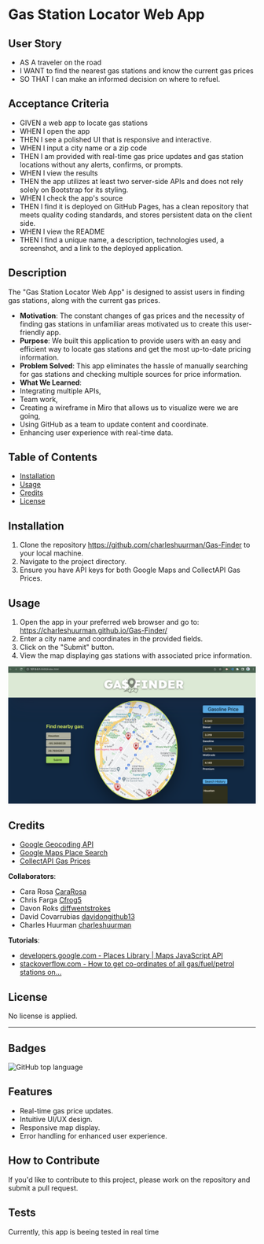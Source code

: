 # Gas Station Locator Web App

## User Story

- AS A traveler on the road
- I WANT to find the nearest gas stations and know the current gas prices
- SO THAT I can make an informed decision on where to refuel.

## Acceptance Criteria

- GIVEN a web app to locate gas stations
- WHEN I open the app
- THEN I see a polished UI that is responsive and interactive.
- WHEN I input a city name or a zip code
- THEN I am provided with real-time gas price updates and gas station locations without any alerts, confirms, or prompts.
- WHEN I view the results
- THEN the app utilizes at least two server-side APIs and does not rely solely on Bootstrap for its styling.
- WHEN I check the app's source
- THEN I find it is deployed on GitHub Pages, has a clean repository that meets quality coding standards, and stores persistent data on the client side.
- WHEN I view the README
- THEN I find a unique name, a description, technologies used, a screenshot, and a link to the deployed application.

## Description

The "Gas Station Locator Web App" is designed to assist users in finding gas stations, along with the current gas prices. 

- **Motivation**: The constant changes of gas prices and the necessity of finding gas stations in unfamiliar areas motivated us to create this user-friendly app.
- **Purpose**: We built this application to provide users with an easy and efficient way to locate gas stations and get the most up-to-date pricing information.
- **Problem Solved**: This app eliminates the hassle of manually searching for gas stations and checking multiple sources for price information.
- **What We Learned**: 
-   Integrating multiple APIs,
-   Team work,
-   Creating a wireframe in Miro that allows us to visualize were we are going, 
-   Using GitHub as a team to update content and coordinate.
-   Enhancing user experience with real-time data.

## Table of Contents

- [Installation](#installation)
- [Usage](#usage)
- [Credits](#credits)
- [License](#license)

## Installation

1. Clone the repository https://github.com/charleshuurman/Gas-Finder to your local machine.
2. Navigate to the project directory.
3. Ensure you have API keys for both Google Maps and CollectAPI Gas Prices.

## Usage

1. Open the app in your preferred web browser and go to: https://charleshuurman.github.io/Gas-Finder/
2. Enter a city name and coordinates in the provided fields.
3. Click on the "Submit" button.
4. View the map displaying gas stations with associated price information.

![Example Usage](./assets/images/GasFinderWebpage.png)

## Credits
- [Google Geocoding API](https://www.collectapi.com/api/gasPrice/gas-prices-api/fromCoordinates)
- [Google Maps Place Search](https://developers.google.com/maps/documentation/javascript/examples/place-search)
- [CollectAPI Gas Prices](https://www.collectapi.com/api/gasPrice/gas-prices-api)


**Collaborators**: 
- Cara Rosa [CaraRosa](https://github.com/CaraRosa)
- Chris Farga [Cfrog5](https://github.com/Cfrog5)
- Davon Roks [diffwentstrokes](https://github.com/diffwentstrokes)
- David Covarrubias [davidongithub13](https://github.com/davidongithub13)
- Charles Huurman [charleshuurman](https://github.com/charleshuurman)

**Tutorials**:
- [developers.google.com - Places Library | Maps JavaScript API](https://developers.google.com)
- [stackoverflow.com - How to get co-ordinates of all gas/fuel/petrol stations on...](https://stackoverflow.com)

## License

No license is applied.

---

## Badges

![GitHub top language](https://img.shields.io/github/languages/top/user/repository) 

## Features

- Real-time gas price updates.
- Intuitive UI/UX design.
- Responsive map display.
- Error handling for enhanced user experience.

## How to Contribute

If you'd like to contribute to this project, please work on the repository and submit a pull request.

## Tests

Currently, this app is beeing tested in real time

